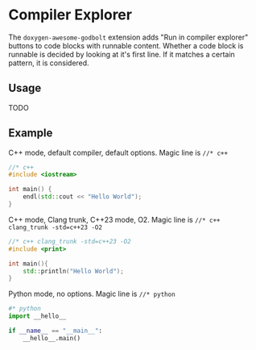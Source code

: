 # Compiler Explorer

The `doxygen-awesome-godbolt` extension adds "Run in compiler explorer" buttons to code blocks with runnable content. Whether a code block is runnable is decided by looking at it's first line. If it matches a certain pattern, it is considered.


## Usage

TODO

## Example

C++ mode, default compiler, default options. Magic line is `//* c++`
```cpp
//* c++
#include <iostream>

int main() {
    endl(std::cout << "Hello World");
}
```

C++ mode, Clang trunk, C++23 mode, O2. Magic line is `//* c++ clang_trunk -std=c++23 -O2`
```cpp
//* c++ clang_trunk -std=c++23 -O2
#include <print>

int main(){
    std::println("Hello World");
}
```

Python mode, no options. Magic line is `//* python`
```py
#* python
import __hello__

if __name__ == "__main__":
    __hello__.main()
```